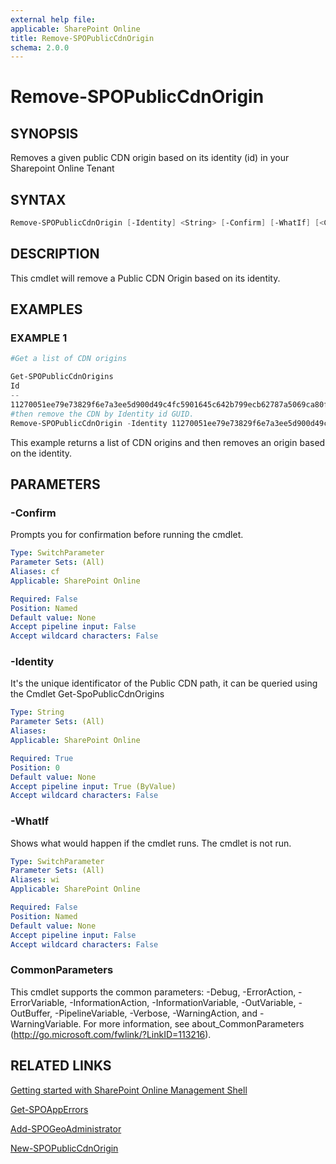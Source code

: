 ```yaml
---
external help file: 
applicable: SharePoint Online
title: Remove-SPOPublicCdnOrigin
schema: 2.0.0
---
```


# Remove-SPOPublicCdnOrigin

## SYNOPSIS
Removes a given public CDN origin based on its identity (id) in your Sharepoint Online Tenant


## SYNTAX

```powershell
Remove-SPOPublicCdnOrigin [-Identity] <String> [-Confirm] [-WhatIf] [<CommonParameters>]
```

## DESCRIPTION
This cmdlet will remove a Public CDN Origin based on its identity.


## EXAMPLES

### EXAMPLE 1
```powershell
#Get a list of CDN origins

Get-SPOPublicCdnOrigins
Id                                                                       Url
--                                                                       ---
11270051ee79e73829f6e7a3ee5d900d49c4fc5901645c642b799ecb62787a5069ca80fb HTTPS://CONTOSO.SHAREPOINT.COM/SITES/CDN...
#then remove the CDN by Identity id GUID.
Remove-SPOPublicCdnOrigin -Identity 11270051ee79e73829f6e7a3ee5d900d49c4fc5901645c642b799ecb62787a5069ca80fb
```


This example returns a list of CDN origins and then removes an origin based on the identity.


## PARAMETERS

### -Confirm
Prompts you for confirmation before running the cmdlet.

```yaml
Type: SwitchParameter
Parameter Sets: (All)
Aliases: cf
Applicable: SharePoint Online

Required: False
Position: Named
Default value: None
Accept pipeline input: False
Accept wildcard characters: False
```

### -Identity
It's the unique identificator of the Public CDN path, it can be queried using the Cmdlet Get-SpoPublicCdnOrigins

```yaml
Type: String
Parameter Sets: (All)
Aliases: 
Applicable: SharePoint Online

Required: True
Position: 0
Default value: None
Accept pipeline input: True (ByValue)
Accept wildcard characters: False
```

### -WhatIf
Shows what would happen if the cmdlet runs.
The cmdlet is not run.

```yaml
Type: SwitchParameter
Parameter Sets: (All)
Aliases: wi
Applicable: SharePoint Online

Required: False
Position: Named
Default value: None
Accept pipeline input: False
Accept wildcard characters: False
```

### CommonParameters
This cmdlet supports the common parameters: -Debug, -ErrorAction, -ErrorVariable, -InformationAction, -InformationVariable, -OutVariable, -OutBuffer, -PipelineVariable, -Verbose, -WarningAction, and -WarningVariable. For more information, see about_CommonParameters (http://go.microsoft.com/fwlink/?LinkID=113216).


## RELATED LINKS

[Getting started with SharePoint Online Management Shell](https://docs.microsoft.com/en-us/powershell/sharepoint/sharepoint-online/connect-sharepoint-online?view=sharepoint-ps)

[Get-SPOAppErrors](Get-SPOAppErrors.md)

[Add-SPOGeoAdministrator](Add-SPOGeoAdministrator.md)

[New-SPOPublicCdnOrigin](New-SPOPublicCdnOrigin.md)